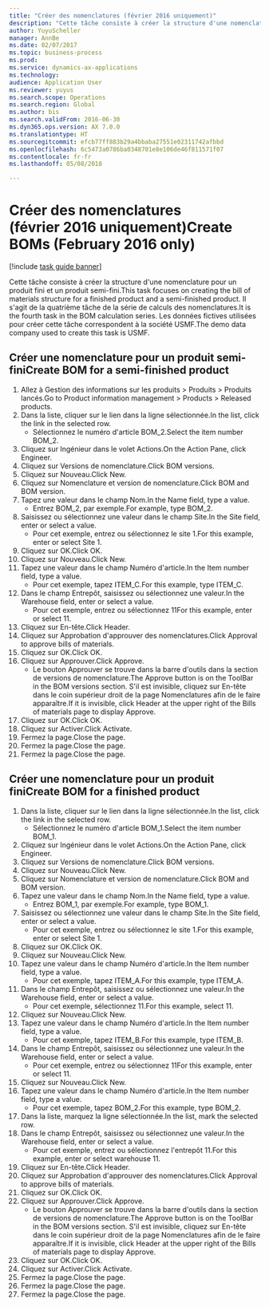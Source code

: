 ```yaml
--- 
title: "Créer des nomenclatures (février 2016 uniquement)"
description: "Cette tâche consiste à créer la structure d'une nomenclature pour un produit fini et un produit semi-fini."
author: YuyuScheller
manager: AnnBe
ms.date: 02/07/2017
ms.topic: business-process
ms.prod: 
ms.service: dynamics-ax-applications
ms.technology: 
audience: Application User
ms.reviewer: yuyus
ms.search.scope: Operations
ms.search.region: Global
ms.author: bis
ms.search.validFrom: 2016-06-30
ms.dyn365.ops.version: AX 7.0.0
ms.translationtype: HT
ms.sourcegitcommit: efcb77ff883b29a4bbaba27551e02311742afbbd
ms.openlocfilehash: 6c5473a0786ba0348701e8e106de46f811571f07
ms.contentlocale: fr-fr
ms.lasthandoff: 05/08/2018

---
```

# <a name="create-boms-february-2016-only"></a><span data-ttu-id="859d2-103">Créer des nomenclatures (février 2016 uniquement)</span><span class="sxs-lookup"><span data-stu-id="859d2-103">Create BOMs (February 2016 only)</span></span>

[!include [task guide banner](../../includes/task-guide-banner.md)]

<span data-ttu-id="859d2-104">Cette tâche consiste à créer la structure d'une nomenclature pour un produit fini et un produit semi-fini.</span><span class="sxs-lookup"><span data-stu-id="859d2-104">This task focuses on creating the bill of materials structure for a finished product and a semi-finished product.</span></span> <span data-ttu-id="859d2-105">Il s'agit de la quatrième tâche de la série de calculs des nomenclatures.</span><span class="sxs-lookup"><span data-stu-id="859d2-105">It is the fourth task in the BOM calculation series.</span></span> <span data-ttu-id="859d2-106">Les données fictives utilisées pour créer cette tâche correspondent à la société USMF.</span><span class="sxs-lookup"><span data-stu-id="859d2-106">The demo data company used to create this task is USMF.</span></span>


## <a name="create-bom-for-a-semi-finished-product"></a><span data-ttu-id="859d2-107">Créer une nomenclature pour un produit semi-fini</span><span class="sxs-lookup"><span data-stu-id="859d2-107">Create BOM for a semi-finished product</span></span>
1. <span data-ttu-id="859d2-108">Allez à Gestion des informations sur les produits > Produits > Produits lancés.</span><span class="sxs-lookup"><span data-stu-id="859d2-108">Go to Product information management > Products > Released products.</span></span>
2. <span data-ttu-id="859d2-109">Dans la liste, cliquer sur le lien dans la ligne sélectionnée.</span><span class="sxs-lookup"><span data-stu-id="859d2-109">In the list, click the link in the selected row.</span></span>
    * <span data-ttu-id="859d2-110">Sélectionnez le numéro d'article BOM_2.</span><span class="sxs-lookup"><span data-stu-id="859d2-110">Select the item number BOM_2.</span></span>  
3. <span data-ttu-id="859d2-111">Cliquez sur Ingénieur dans le volet Actions.</span><span class="sxs-lookup"><span data-stu-id="859d2-111">On the Action Pane, click Engineer.</span></span>
4. <span data-ttu-id="859d2-112">Cliquez sur Versions de nomenclature.</span><span class="sxs-lookup"><span data-stu-id="859d2-112">Click BOM versions.</span></span>
5. <span data-ttu-id="859d2-113">Cliquez sur Nouveau.</span><span class="sxs-lookup"><span data-stu-id="859d2-113">Click New.</span></span>
6. <span data-ttu-id="859d2-114">Cliquez sur Nomenclature et version de nomenclature.</span><span class="sxs-lookup"><span data-stu-id="859d2-114">Click BOM and BOM version.</span></span>
7. <span data-ttu-id="859d2-115">Tapez une valeur dans le champ Nom.</span><span class="sxs-lookup"><span data-stu-id="859d2-115">In the Name field, type a value.</span></span>
    * <span data-ttu-id="859d2-116">Entrez BOM_2, par exemple.</span><span class="sxs-lookup"><span data-stu-id="859d2-116">For example, type BOM_2.</span></span>  
8. <span data-ttu-id="859d2-117">Saisissez ou sélectionnez une valeur dans le champ Site.</span><span class="sxs-lookup"><span data-stu-id="859d2-117">In the Site field, enter or select a value.</span></span>
    * <span data-ttu-id="859d2-118">Pour cet exemple, entrez ou sélectionnez le site 1.</span><span class="sxs-lookup"><span data-stu-id="859d2-118">For this example, enter or select Site 1.</span></span>  
9. <span data-ttu-id="859d2-119">Cliquez sur OK.</span><span class="sxs-lookup"><span data-stu-id="859d2-119">Click OK.</span></span>
10. <span data-ttu-id="859d2-120">Cliquez sur Nouveau.</span><span class="sxs-lookup"><span data-stu-id="859d2-120">Click New.</span></span>
11. <span data-ttu-id="859d2-121">Tapez une valeur dans le champ Numéro d'article.</span><span class="sxs-lookup"><span data-stu-id="859d2-121">In the Item number field, type a value.</span></span>
    * <span data-ttu-id="859d2-122">Pour cet exemple, tapez ITEM_C.</span><span class="sxs-lookup"><span data-stu-id="859d2-122">For this example, type ITEM_C.</span></span>  
12. <span data-ttu-id="859d2-123">Dans le champ Entrepôt, saisissez ou sélectionnez une valeur.</span><span class="sxs-lookup"><span data-stu-id="859d2-123">In the Warehouse field, enter or select a value.</span></span>
    * <span data-ttu-id="859d2-124">Pour cet exemple, entrez ou sélectionnez 11</span><span class="sxs-lookup"><span data-stu-id="859d2-124">For this example, enter or select 11.</span></span>  
13. <span data-ttu-id="859d2-125">Cliquez sur En-tête.</span><span class="sxs-lookup"><span data-stu-id="859d2-125">Click Header.</span></span>
14. <span data-ttu-id="859d2-126">Cliquez sur Approbation d'approuver des nomenclatures.</span><span class="sxs-lookup"><span data-stu-id="859d2-126">Click Approval to approve bills of materials.</span></span>
15. <span data-ttu-id="859d2-127">Cliquez sur OK.</span><span class="sxs-lookup"><span data-stu-id="859d2-127">Click OK.</span></span>
16. <span data-ttu-id="859d2-128">Cliquez sur Approuver.</span><span class="sxs-lookup"><span data-stu-id="859d2-128">Click Approve.</span></span>
    * <span data-ttu-id="859d2-129">Le bouton Approuver se trouve dans la barre d'outils dans la section de versions de nomenclature.</span><span class="sxs-lookup"><span data-stu-id="859d2-129">The Approve button is on the ToolBar in the  BOM versions section.</span></span> <span data-ttu-id="859d2-130">S'il est invisible, cliquez sur En-tête dans le coin supérieur droit de la page Nomenclatures afin de le faire apparaître.</span><span class="sxs-lookup"><span data-stu-id="859d2-130">If it is invisible, click Header at the upper right of the Bills of materials page to display Approve.</span></span>  
17. <span data-ttu-id="859d2-131">Cliquez sur OK.</span><span class="sxs-lookup"><span data-stu-id="859d2-131">Click OK.</span></span>
18. <span data-ttu-id="859d2-132">Cliquez sur Activer.</span><span class="sxs-lookup"><span data-stu-id="859d2-132">Click Activate.</span></span>
19. <span data-ttu-id="859d2-133">Fermez la page.</span><span class="sxs-lookup"><span data-stu-id="859d2-133">Close the page.</span></span>
20. <span data-ttu-id="859d2-134">Fermez la page.</span><span class="sxs-lookup"><span data-stu-id="859d2-134">Close the page.</span></span>
21. <span data-ttu-id="859d2-135">Fermez la page.</span><span class="sxs-lookup"><span data-stu-id="859d2-135">Close the page.</span></span>

## <a name="create-bom-for-a-finished-product"></a><span data-ttu-id="859d2-136">Créer une nomenclature pour un produit fini</span><span class="sxs-lookup"><span data-stu-id="859d2-136">Create BOM for a finished product</span></span>
1. <span data-ttu-id="859d2-137">Dans la liste, cliquer sur le lien dans la ligne sélectionnée.</span><span class="sxs-lookup"><span data-stu-id="859d2-137">In the list, click the link in the selected row.</span></span>
    * <span data-ttu-id="859d2-138">Sélectionnez le numéro d'article BOM_1.</span><span class="sxs-lookup"><span data-stu-id="859d2-138">Select the item number BOM_1.</span></span>  
2. <span data-ttu-id="859d2-139">Cliquez sur Ingénieur dans le volet Actions.</span><span class="sxs-lookup"><span data-stu-id="859d2-139">On the Action Pane, click Engineer.</span></span>
3. <span data-ttu-id="859d2-140">Cliquez sur Versions de nomenclature.</span><span class="sxs-lookup"><span data-stu-id="859d2-140">Click BOM versions.</span></span>
4. <span data-ttu-id="859d2-141">Cliquez sur Nouveau.</span><span class="sxs-lookup"><span data-stu-id="859d2-141">Click New.</span></span>
5. <span data-ttu-id="859d2-142">Cliquez sur Nomenclature et version de nomenclature.</span><span class="sxs-lookup"><span data-stu-id="859d2-142">Click BOM and BOM version.</span></span>
6. <span data-ttu-id="859d2-143">Tapez une valeur dans le champ Nom.</span><span class="sxs-lookup"><span data-stu-id="859d2-143">In the Name field, type a value.</span></span>
    * <span data-ttu-id="859d2-144">Entrez BOM_1, par exemple.</span><span class="sxs-lookup"><span data-stu-id="859d2-144">For example, type BOM_1.</span></span>  
7. <span data-ttu-id="859d2-145">Saisissez ou sélectionnez une valeur dans le champ Site.</span><span class="sxs-lookup"><span data-stu-id="859d2-145">In the Site field, enter or select a value.</span></span>
    * <span data-ttu-id="859d2-146">Pour cet exemple, entrez ou sélectionnez le site 1.</span><span class="sxs-lookup"><span data-stu-id="859d2-146">For this example, enter or select Site 1.</span></span>  
8. <span data-ttu-id="859d2-147">Cliquez sur OK.</span><span class="sxs-lookup"><span data-stu-id="859d2-147">Click OK.</span></span>
9. <span data-ttu-id="859d2-148">Cliquez sur Nouveau.</span><span class="sxs-lookup"><span data-stu-id="859d2-148">Click New.</span></span>
10. <span data-ttu-id="859d2-149">Tapez une valeur dans le champ Numéro d'article.</span><span class="sxs-lookup"><span data-stu-id="859d2-149">In the Item number field, type a value.</span></span>
    * <span data-ttu-id="859d2-150">Pour cet exemple, tapez ITEM_A.</span><span class="sxs-lookup"><span data-stu-id="859d2-150">For this example, type ITEM_A.</span></span>  
11. <span data-ttu-id="859d2-151">Dans le champ Entrepôt, saisissez ou sélectionnez une valeur.</span><span class="sxs-lookup"><span data-stu-id="859d2-151">In the Warehouse field, enter or select a value.</span></span>
    * <span data-ttu-id="859d2-152">Pour cet exemple, sélectionnez 11.</span><span class="sxs-lookup"><span data-stu-id="859d2-152">For this example, select 11.</span></span>  
12. <span data-ttu-id="859d2-153">Cliquez sur Nouveau.</span><span class="sxs-lookup"><span data-stu-id="859d2-153">Click New.</span></span>
13. <span data-ttu-id="859d2-154">Tapez une valeur dans le champ Numéro d'article.</span><span class="sxs-lookup"><span data-stu-id="859d2-154">In the Item number field, type a value.</span></span>
    * <span data-ttu-id="859d2-155">Pour cet exemple, tapez ITEM_B.</span><span class="sxs-lookup"><span data-stu-id="859d2-155">For this example, type ITEM_B.</span></span>  
14. <span data-ttu-id="859d2-156">Dans le champ Entrepôt, saisissez ou sélectionnez une valeur.</span><span class="sxs-lookup"><span data-stu-id="859d2-156">In the Warehouse field, enter or select a value.</span></span>
    * <span data-ttu-id="859d2-157">Pour cet exemple, entrez ou sélectionnez 11</span><span class="sxs-lookup"><span data-stu-id="859d2-157">For this example, enter or select 11.</span></span>  
15. <span data-ttu-id="859d2-158">Cliquez sur Nouveau.</span><span class="sxs-lookup"><span data-stu-id="859d2-158">Click New.</span></span>
16. <span data-ttu-id="859d2-159">Tapez une valeur dans le champ Numéro d'article.</span><span class="sxs-lookup"><span data-stu-id="859d2-159">In the Item number field, type a value.</span></span>
    * <span data-ttu-id="859d2-160">Pour cet exemple, tapez BOM_2.</span><span class="sxs-lookup"><span data-stu-id="859d2-160">For this example, type BOM_2.</span></span>  
17. <span data-ttu-id="859d2-161">Dans la liste, marquez la ligne sélectionnée.</span><span class="sxs-lookup"><span data-stu-id="859d2-161">In the list, mark the selected row.</span></span>
18. <span data-ttu-id="859d2-162">Dans le champ Entrepôt, saisissez ou sélectionnez une valeur.</span><span class="sxs-lookup"><span data-stu-id="859d2-162">In the Warehouse field, enter or select a value.</span></span>
    * <span data-ttu-id="859d2-163">Pour cet exemple, entrez ou sélectionnez l'entrepôt 11.</span><span class="sxs-lookup"><span data-stu-id="859d2-163">For this example, enter or select warehouse 11.</span></span>  
19. <span data-ttu-id="859d2-164">Cliquez sur En-tête.</span><span class="sxs-lookup"><span data-stu-id="859d2-164">Click Header.</span></span>
20. <span data-ttu-id="859d2-165">Cliquez sur Approbation d'approuver des nomenclatures.</span><span class="sxs-lookup"><span data-stu-id="859d2-165">Click Approval to approve bills of materials.</span></span>
21. <span data-ttu-id="859d2-166">Cliquez sur OK.</span><span class="sxs-lookup"><span data-stu-id="859d2-166">Click OK.</span></span>
22. <span data-ttu-id="859d2-167">Cliquez sur Approuver.</span><span class="sxs-lookup"><span data-stu-id="859d2-167">Click Approve.</span></span>
    * <span data-ttu-id="859d2-168">Le bouton Approuver se trouve dans la barre d'outils dans la section de versions de nomenclature.</span><span class="sxs-lookup"><span data-stu-id="859d2-168">The Approve button is on the ToolBar in the  BOM versions section.</span></span> <span data-ttu-id="859d2-169">S'il est invisible, cliquez sur En-tête dans le coin supérieur droit de la page Nomenclatures afin de le faire apparaître.</span><span class="sxs-lookup"><span data-stu-id="859d2-169">If it is invisible, click Header at the upper right of the Bills of materials page to display Approve.</span></span>  
23. <span data-ttu-id="859d2-170">Cliquez sur OK.</span><span class="sxs-lookup"><span data-stu-id="859d2-170">Click OK.</span></span>
24. <span data-ttu-id="859d2-171">Cliquez sur Activer.</span><span class="sxs-lookup"><span data-stu-id="859d2-171">Click Activate.</span></span>
25. <span data-ttu-id="859d2-172">Fermez la page.</span><span class="sxs-lookup"><span data-stu-id="859d2-172">Close the page.</span></span>
26. <span data-ttu-id="859d2-173">Fermez la page.</span><span class="sxs-lookup"><span data-stu-id="859d2-173">Close the page.</span></span>
27. <span data-ttu-id="859d2-174">Fermez la page.</span><span class="sxs-lookup"><span data-stu-id="859d2-174">Close the page.</span></span>


